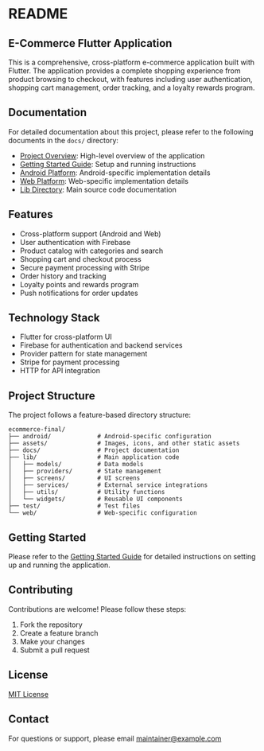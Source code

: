 # README

## E-Commerce Flutter Application

This is a comprehensive, cross-platform e-commerce application built with Flutter. The application provides a complete shopping experience from product browsing to checkout, with features including user authentication, shopping cart management, order tracking, and a loyalty rewards program.

## Documentation

For detailed documentation about this project, please refer to the following documents in the `docs/` directory:

- [Project Overview](docs/project_overview.md): High-level overview of the application
- [Getting Started Guide](docs/getting_started.md): Setup and running instructions
- [Android Platform](docs/android_platform.md): Android-specific implementation details
- [Web Platform](docs/web_platform.md): Web-specific implementation details
- [Lib Directory](docs/lib_directory.md): Main source code documentation

## Features

- Cross-platform support (Android and Web)
- User authentication with Firebase
- Product catalog with categories and search
- Shopping cart and checkout process
- Secure payment processing with Stripe
- Order history and tracking
- Loyalty points and rewards program
- Push notifications for order updates

## Technology Stack

- Flutter for cross-platform UI
- Firebase for authentication and backend services
- Provider pattern for state management
- Stripe for payment processing
- HTTP for API integration

## Project Structure

The project follows a feature-based directory structure:

```
ecommerce-final/
├── android/             # Android-specific configuration
├── assets/              # Images, icons, and other static assets
├── docs/                # Project documentation
├── lib/                 # Main application code
│   ├── models/          # Data models
│   ├── providers/       # State management
│   ├── screens/         # UI screens
│   ├── services/        # External service integrations
│   ├── utils/           # Utility functions
│   └── widgets/         # Reusable UI components
├── test/                # Test files
└── web/                 # Web-specific configuration
```

## Getting Started

Please refer to the [Getting Started Guide](docs/getting_started.md) for detailed instructions on setting up and running the application.

## Contributing

Contributions are welcome! Please follow these steps:

1. Fork the repository
2. Create a feature branch
3. Make your changes
4. Submit a pull request

## License

[MIT License](LICENSE)

## Contact

For questions or support, please email [maintainer@example.com](mailto:maintainer@example.com)

